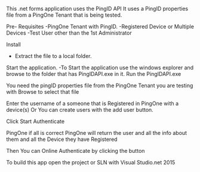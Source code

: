 ﻿This .net forms application uses the PingID API
It uses a PingID properties file from a PingOne Tenant that is being tested. 

Pre- Requisites 
-PingOne Tenant with PingID. 
-Registered Device or Multiple Devices
-Test User other than the 1st Administrator

Install
- Extract the file to a local folder. 

Start the application. 
-To Start the application use the windows explorer and browse to the folder that has PingIDAPI.exe in it.
Run the PingIDAPI.exe 

You need the pingID properties file from the PingOne Tenant you are testing with
Browse to select that file

Enter the username of a someone that is Registered in PingOne with a device(s)
Or 
You can create users with the add user button. 

Click Start Authenticate

PingOne if all is correct PingOne will return the user and all the info about them and all the Device they have Registered

Then You can Online Authenticate by clicking the button

To build this app open the project or SLN with Visual Studio.net 2015


